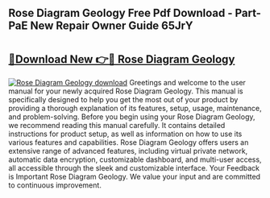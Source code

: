## Rose Diagram Geology Free Pdf Download - Part-PaE New Repair Owner Guide 65JrY

# <h2><a href="http://dfkb56.blite.top/?on=Rose+Diagram+Geology">🔗Download New 👉🔴 Rose Diagram Geology</a></h2>

[![Rose Diagram Geology download](https://i.imgur.com/lujVjoI.png)](http://dfkb56.blite.top/?on=Rose+Diagram+Geology)
Greetings and welcome to the user manual for your newly acquired Rose Diagram Geology. This manual is specifically designed to help you get the most out of your product by providing a thorough explanation of its features, setup, usage, maintenance, and problem-solving. Before you begin using your Rose Diagram Geology, we recommend reading this manual carefully. It contains detailed instructions for product setup, as well as information on how to use its various features and capabilities. Rose Diagram Geology offers users an extensive range of advanced features, including virtual private network, automatic data encryption, customizable dashboard, and multi-user access, all accessible through the sleek and customizable interface. Your Feedback is Important Rose Diagram Geology. We value your input and are committed to continuous improvement.
